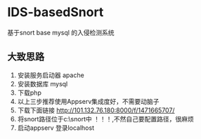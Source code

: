 # IDS-basedSnort
基于snort base mysql 的入侵检测系统
## 大致思路
1. 安装服务启动器 apache
2. 安装数据库 mysql
3. 下载php
4. 以上三步推荐使用Appserv集成度好，不需要动脑子
5. 下载下面链接 http://101.132.76.180:8000/f/1471665707/
6. 将snort路径位于c:\snort中 ！！！,不然自己要配置路径，很麻烦
7. 启动appserv 登录localhost 
